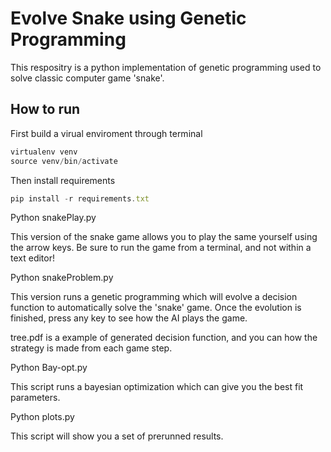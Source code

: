 # Evolve Snake using Genetic Programming 

This respositry is a python implementation of genetic programming used to solve classic computer game 'snake'.

## How to run

First build a virual enviroment through terminal

```js
virtualenv venv
source venv/bin/activate
```

Then install requirements
```js
pip install -r requirements.txt
```

Python snakePlay.py 

This version of the snake game allows you to play the same yourself using the arrow keys.
Be sure to run the game from a terminal, and not within a text editor!

Python snakeProblem.py

This version runs a genetic programming which will evolve a decision function to automatically solve the 'snake' game.
Once the evolution is finished, press any key to see how the AI plays the game.

tree.pdf is a example of generated decision function, and you can how the strategy is made from each game step.

Python Bay-opt.py

This script runs a bayesian optimization which can give you the best fit parameters.

Python plots.py

This script will show you a set of prerunned results.